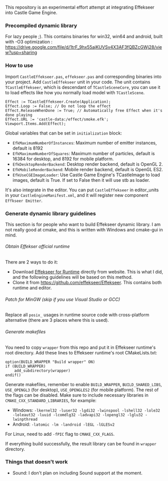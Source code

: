 This repository is an experimental effort attempt at integrating Effekseer into Castle Game Engine.

### Precompiled dynamic library
For lazy people ;). This contains binaries for win32, win64 and android, built with -O3 optimization : https://drive.google.com/file/d/1trF_9hx55ajKUVSv4X3AF3fQBZcGWj28/view?usp=sharing

### How to use

Import `CastleEffekseer.pas`, `effekseer.pas` and corresponding binaries into your project.  Add `CastleEffekseer` unit in your code. The unit contains `TCastleEffekseer`, which is descendant of `TCastleSceneCore`, you can use it to load effects like how you normally load model with `TCastleScene`.

```delphi
Effect := TCastleEffekseer.Create(Application);
Effect.Loop := False; // Do not loop the effect
Effect.ReleaseWhenDone := True; // Automatically free Effect when it's done playing
Effect.URL := 'castle-data:/effect/smoke.efk';
Viewport.Items.Add(Effect);
```

Global variables that can be set in `initialization` block:

-   `EfkMaximumNumberOfInstances`: Maximum number of emitter instances, default is 8192
-   `EfkMaximumNumberOfSquares`: Maximum number of particles, default is 16384 for desktop, and 8192 for mobile platform.
-   `EfkDesktopRenderBackend`: Desktop render backend, default is OpenGL 2.
-   `EfkMobileRenderBackend`: Mobile render backend, default is OpenGL ES2.
-   `EfkUseCGEImageLoader`: Use Castle Game Engine's TCastleImage to load images, default is True. If set to False then it will use stb as loader.

It's also integrate in the editor. You can put `CastleEffekseer` in editor_units in your `CastleEngineManifest.xml`, and it will register new component `Effkseer Emitter`.

### Generate dynamic library guidelines
This section is for people who want to build Effekseer dynamic library. I am not really good at cmake, and this is written with Windows and cmake-gui in mind.

###### Obtain Effekser official runtime
There are 2 ways to do it:
- Download [Effekseer for Runtime](https://effekseer.github.io/en/download.html "Effekseer for Runtime") directly from website. This is what I did, and the following guidelines will be based on this method.
- Clone it from https://github.com/effekseer/Effekseer. This contains both runtime and editor.

###### Patch for MinGW (skip if you use Visual Studio or GCC)
Replace all `posix_` usages in runtime source code with cross-platform alternative (there are 3 places where this is used).

###### Generate makefiles
You need to copy `wrapper` from this repo and put it in Effekseer runtime's root directory.
Add these lines to Effekseer runtime's root CMakeLists.txt:

    option(BUILD_WRAPPER "Build wrapper" ON)
    if (BUILD_WRAPPER)
        add_subdirectory(wrapper)
    endif()
Generate makefiles, remember to enable `BUILD_WRAPPER`, `BUILD_SHARED_LIBS`, `USE_OPENGL3` (for desktop), `USE_OPENGLES2` (for mobile platform). The rest of the flags can be disabled.
Make sure to include necessary libraries in `CMAKE_CXX_STANDARD_LIBRARIES`, for example:
- Windows: `-lkernel32 -luser32 -lgdi32 -lwinspool -lshell32 -lole32 -loleaut32 -luuid -lcomdlg32 -ladvapi32 -lopengl32 -lglu32 -lwinpthread`
- Android: `-latomic -lm -landroid -lEGL -lGLESv2`

For Linux, need to add `-fPIC` flag to `CMAKE_CXX_FLAGS`.

If everything build successfully, the result library can be found in `wrapper` directory.

### Things that doesn't work
- Sound: I don't plan on including Sound support at the moment.
